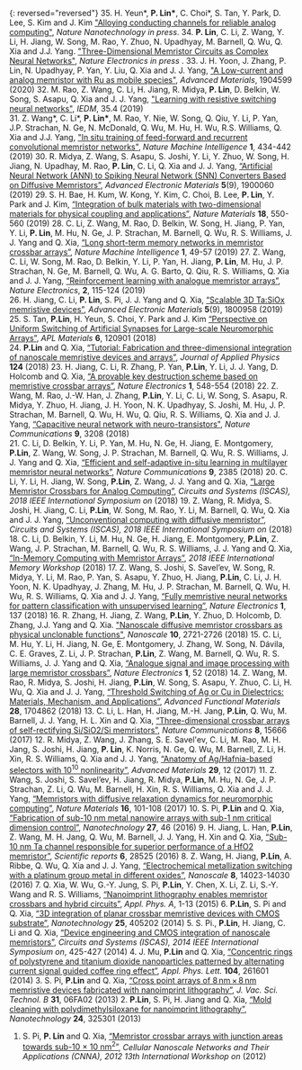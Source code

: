 {: reversed="reversed"}
35. H. Yeun\*, __P. Lin\*__, C. Choi\*, S. Tan, Y. Park, D. Lee, S. Kim and J. Kim  ["Alloying conducting channels for reliable analog computing"](http://plin83.github.io), *Nature Nanotechnology in press*.
34. __P. Lin__, C. Li, Z. Wang, Y. Li, H. Jiang, W. Song, M. Rao, Y. Zhuo, N. Upadhyay, M. Barnell, Q. Wu, Q. Xia and J.J. Yang. ["Three-Dimensional Memristor Circuits as Complex Neural Networks"](http://plin83.github.io), *Nature Electronics in press* .
33. J. H. Yoon, J. Zhang, P. Lin, N. Upadhyay, P. Yan, Y. Liu, Q. Xia and J. J. Yang, ["A Low-current and analog memristor with Ru as mobile species"](https://onlinelibrary.wiley.com/doi/abs/10.1002/adma.201904599), *Advanced Materials*, 1904599 (2020)
32. M. Rao, Z. Wang, C. Li, H. Jiang, R. Midya, __P. Lin__, D. Belkin, W. Song, S. Asapu, Q. Xia and J. J. Yang, ["Learning with resistive switching neural networks"](https://ieeexplore.ieee.org/abstract/document/8993465), *IEDM*, 35.4 (2019)  
31. Z. Wang\*, C. Li\*, __P. Lin\*__, M. Rao, Y. Nie, W. Song, Q. Qiu, Y. Li, P. Yan, J.P. Strachan, N. Ge, N. McDonald, Q. Wu, M. Hu, H. Wu, R.S. Williams, Q. Xia and J.J. Yang, ["In situ training of feed-forward and recurrent convolutional memristor networks"](https://www.nature.com/articles/s42256-019-0089-1), *Nature Machine Intelligence* __1__, 434-442 (2019)
30. R. Midya, Z. Wang, S. Asapu, S. Joshi, Y. Li, Y. Zhuo, W. Song, H. Jiang, N. Upadhay, M. Rao, __P. Lin__, C. Li, Q. Xia and J. J. Yang, [“Artificial Neural Network (ANN) to Spiking Neural Network (SNN) Converters Based on Diffusive Memristors”](https://onlinelibrary.wiley.com/doi/10.1002/aelm.201900060), *Advanced Electronic Materials* __5__(9), 1900060 (2019)
29. S. H. Bae, H. Kum, W. Kong, Y. Kim, C. Choi, B. Lee, __P. Lin__, Y. Park and J. Kim, [“Integration of bulk materials with two-dimensional materials for physical coupling and applications”](https://www.nature.com/articles/s41563-019-0335-2), *Nature Materials* __18__, 550-560 (2019)
28. C. Li, Z. Wang, M. Rao, D. Belkin, W. Song, H. Jiang, P. Yan, Y. Li, __P. Lin__, M. Hu, N. Ge, J. P. Strachan, M. Barnell, Q. Wu, R. S. Williams, J. J. Yang and Q. Xia, [“Long short-term memory networks in memristor crossbar arrays”](https://www.nature.com/articles/s42256-018-0001-4), *Nature Machine Intelligence* __1__, 49-57 (2019)
27. Z. Wang, C. Li, W. Song, M. Rao, D. Belkin, Y. Li, P. Yan, H. Jiang, __P. Lin__, M. Hu, J. P. Strachan, N. Ge, M. Barnell, Q. Wu, A. G. Barto, Q. Qiu, R. S. Williams, Q. Xia and J. J. Yang, [“Reinforcement learning with analogue memristor arrays”](https://www.nature.com/articles/s41928-019-0221-6), *Nature Electronics*, __2__, 115-124 (2019)  
26. H. Jiang, C. Li, __P. Lin__, S. Pi, J. J. Yang and Q. Xia, [“Scalable 3D Ta:SiOx memristive devices”](https://onlinelibrary.wiley.com/doi/10.1002/aelm.201800958), *Advanced Electronic Materials* __5__(9), 1800958 (2019)
25. S. Tan, __P.Lin__, H. Yeun, S. Choi, Y. Park and J. Kim [“Perspective on Uniform Switching of Artificial Synapses for Large-scale Neuromorphic Arrays”](https://aip.scitation.org/doi/10.1063/1.5049137), *APL Materials* __6__, 120901 (2018)  
24. __P.Lin__ and Q. Xia, [“Tutorial: Fabrication and three-dimensional integration of nanoscale memristive devices and arrays”](https://aip.scitation.org/doi/10.1063/1.5038109), *Journal of Applied Physics* __124__ (2018)
23. H. Jiang, C. Li, R. Zhang, P. Yan, __P.Lin__, Y. Li, J. J. Yang, D. Holcomb and Q. Xia, [“A provable key destruction scheme based on memristive crossbar arrays”](https://www.nature.com/articles/s41928-018-0146-5), *Nature Electronics* __1__, 548-554 (2018)
22. Z. Wang, M. Rao, J.-W. Han, J. Zhang, __P.Lin__, Y. Li, C. Li, W. Song, S. Asapu, R. Midya, Y. Zhuo, H. Jiang, J. H. Yoon, N. K. Upadhyay, S. Joshi, M. Hu, J. P. Strachan, M. Barnell, Q. Wu, H. Wu, Q. Qiu, R. S. Williams, Q. Xia and J. J. Yang, [“Capacitive neural network with neuro-transistors"](https://www.nature.com/articles/s41467-018-05677-5), *Nature Communications* __9__, 3208 (2018)  
21. C. Li, D. Belkin, Y. Li, P. Yan, M. Hu, N. Ge, H. Jiang, E. Montgomery, __P.Lin__, Z. Wang, W. Song, J. P. Strachan, M. Barnell, Q. Wu, R. S. Williams, J. J. Yang and Q. Xia, [“Efficient and self-adaptive in-situ learning in multilayer memristor neural networks”](https://www.nature.com/articles/s41467-018-04484-2), *Nature Communications* __9__, 2385 (2018)
20. C. Li, Y. Li, H. Jiang, W. Song, __P.Lin__, Z. Wang, J. J. Yang and Q. Xia, [“Large Memristor Crossbars for Analog Computing”](https://ieeexplore.ieee.org/document/8351877/), *Circuits and Systems (ISCAS), 2018 IEEE International Symposium on* (2018)
19. Z. Wang, R. Midya, S. Joshi, H. Jiang, C. Li, __P.Lin__, W. Song, M. Rao, Y. Li, M. Barnell, Q. Wu, Q. Xia and J. J. Yang, [“Unconventional computing with diffusive memristor”](https://ieeexplore.ieee.org/document/8351882), *Circuits and Systems (ISCAS), 2018 IEEE International Symposium on* (2018)
18. C. Li, D. Belkin, Y. Li, M. Hu, N. Ge, H. Jiang, E. Montgomery, __P.Lin__, Z. Wang, J. P. Strachan, M. Barnell, Q. Wu, R. S. Williams, J. J. Yang and Q. Xia, [“In-Memory Computing with Memristor Arrays”](https://ieeexplore.ieee.org/document/8388838), *2018 IEEE International Memory Workshop* (2018)
17. Z. Wang, S. Joshi, S. Savel’ev, W. Song, R. Midya, Y. Li, M. Rao, P. Yan, S. Asapu, Y. Zhuo, H. Jiang, __P.Lin__, C. Li, J. H. Yoon, N. K. Upadhyay, J. Zhang, M. Hu, J. P. Strachan, M. Barnell, Q. Wu, H. Wu, R. S. Williams, Q. Xia and J. J. Yang, [“Fully memristive neural networks for pattern classification with unsupervised learning”](https://www.nature.com/articles/s41928-018-0023-2),  *Nature Electronics* __1__, 137 (2018)
16. R. Zhang, H. Jiang, Z. Wang, __P.Lin__, Y. Zhuo, D. Holcomb, D. Zhang, J.J. Yang and Q. Xia. ["Nanoscale diffusive memristor crossbars as physical unclonable functions"](https://pubs.rsc.org/en/content/articlelanding/2018/nr/c7nr06561b#!divAbstract), *Nanoscale* __10__, 2721-2726 (2018)
15. C. Li, M. Hu, Y. Li, H. Jiang, N. Ge, E. Montgomery, J. Zhang, W. Song, N. Dávila, C. E. Graves, Z. Li, J. P. Strachan, __P.Lin__, Z. Wang, M. Barnell, Q. Wu, R. S. Williams, J. J. Yang and Q. Xia, [“Analogue signal and image processing with large memristor crossbars”](https://www.nature.com/articles/s41928-017-0002-z/), *Nature Electronics* __1__, 52 (2018)
14.  Z. Wang, M. Rao, R. Midya, S. Joshi, H. Jiang, __P.Lin__, W. Song, S. Asapu, Y. Zhuo, C. Li, H. Wu, Q. Xia and J. J. Yang, [“Threshold Switching of Ag or Cu in Dielectrics: Materials, Mechanism, and Applications”](https://onlinelibrary.wiley.com/doi/full/10.1002/adfm.201704862), *Advanced Functional Materials* __28__, 1704862 (2018)
13.	C. Li, L. Han, H. Jiang, M.-H. Jang, __P.Lin__, Q. Wu, M. Barnell, J. J. Yang, H. L. Xin and Q. Xia, [“Three-dimensional crossbar arrays of self-rectifying Si/SiO2/Si memristors”](https://www.nature.com/articles/ncomms15666), *Nature Communications* __8__, 15666 (2017)
12. R. Midya, Z. Wang, J. Zhang, S. E. Savel'ev, C. Li, M. Rao, M. H. Jang, S. Joshi, H. Jiang, __P. Lin__, K. Norris, N. Ge, Q. Wu, M. Barnell, Z. Li, H. Xin, R. S. Williams, Q. Xia and J. J. Yang, [“Anatomy of Ag/Hafnia-based selectors with 10<sup>10</sup> nonlinearity”](https://onlinelibrary.wiley.com/doi/full/10.1002/adma.201604457), *Advanced Materials* __29__, 12 (2017)
11. Z. Wang, S. Joshi, S. Savel’ev, H. Jiang, R. Midya, __P.Lin__, M. Hu, N. Ge, J. P. Strachan, Z. Li, Q. Wu, M. Barnell, H. Xin, R. S. Williams, Q. Xia and J. J. Yang, [“Memristors with diffusive relaxation dynamics for neuromorphic computing”](https://www.nature.com/articles/nmat4756), *Nature Materials* __16__, 101-108 (2017)
10. S. Pi, __P.Lin__ and Q. Xia, [“Fabrication of sub-10 nm metal nanowire arrays with sub-1 nm critical dimension control”](https://iopscience.iop.org/article/10.1088/0957-4484/27/46/464004/meta), *Nanotechnology* __27__, 46 (2016)
9. H. Jiang, L. Han, __P.Lin__, Z. Wang, M. H. Jang, Q. Wu, M. Barnell, J. J. Yang, H. Xin and Q. Xia, [“Sub-10 nm Ta channel responsible for superior performance of a HfO2 memristor”](https://www.nature.com/articles/srep28525), *Scientific reports* __6__, 28525 (2016)
8. Z. Wang, H. Jiang, __P.Lin__, A. Ribbe, Q. Wu, Q. Xia and J. J. Yang, [“Electrochemical metallization switching with a platinum group metal in different oxides”](https://pubs.rsc.org/en/content/articlelanding/2016/NR/c6nr01085g), *Nanoscale* __8__, 14023-14030 (2016)
7. Q. Xia, W. Wu, G.-Y. Jung, S. Pi, __P.Lin__, Y. Chen, X. Li, Z. Li, S.-Y. Wang and R. S. Williams, [“Nanoimprint lithography enables memristor crossbars and hybrid circuits”](https://link.springer.com/article/10.1007/s00339-015-9038-y), *Appl. Phys. A*, 1-13 (2015)
6. __P.Lin__, S. Pi and Q. Xia, [“3D integration of planar crossbar memristive devices with CMOS substrate”](https://iopscience.iop.org/article/10.1088/0957-4484/25/40/405202), *Nanotechnology* __25__, 405202 (2014) 
5. S. Pi., __P.Lin__, H. Jiang, C. Li and Q. Xia, [“Device engineering and CMOS integration of nanoscale memristors”](https://ieeexplore.ieee.org/document/6865156), *Circuits and Systems (ISCAS), 2014 IEEE International Symposium on*, 425-427 (2014)
4. J. Mu, __P.Lin__ and Q. Xia, [“Concentric rings of polystyrene and titanium dioxide nanoparticles patterned by alternating current signal guided coffee ring effect”](https://aip.scitation.org/doi/full/10.1063/1.4886138), *Appl. Phys. Lett.* __104__, 261601 (2014)
3. S. Pi, __P.Lin__ and Q. Xia, [“Cross point arrays of 8 nm × 8 nm memristive devices fabricated with nanoimprint lithography”](https://avs.scitation.org/doi/10.1116/1.4827021), *J. Vac. Sci. Technol. B* __31__, 06FA02 (2013)
2. __P.Lin__, S. Pi, H. Jiang and Q. Xia, [“Mold cleaning with polydimethylsiloxane for nanoimprint lithography”](https://www.ncbi.nlm.nih.gov/pubmed/23863298), *Nanotechnology* __24__, 325301 (2013)
1. S. Pi, __P. Lin__ and Q. Xia, [“Memristor crossbar arrays with junction areas towards sub-10 × 10 nm<sup>2</sup>”](https://ieeexplore.ieee.org/abstract/document/6331452), *Cellular Nanoscale Networks and Their Applications (CNNA), 2012 13th International Workshop on* (2012)
